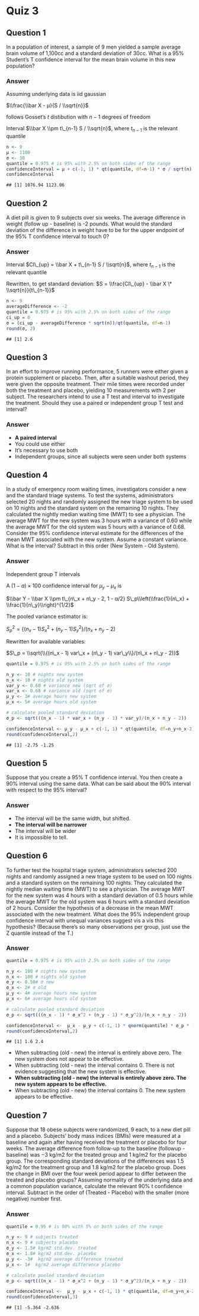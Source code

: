Quiz 3
================

## Question 1

In a population of interest, a sample of 9 men yielded a sample average
brain volume of 1,100cc and a standard deviation of 30cc. What is a 95%
Student’s T confidence interval for the mean brain volume in this new
population?

### Answer

Assuming underlying data is iid gaussian

$\\frac{\\bar X - μ}{S / \\sqrt{n}}$

follows Gosset’s *t* distibution with *n* − 1 degrees of freedom

Interval $\\bar X \\pm t\_{n-1} S / \\sqrt{n}$, where
*t*<sub>*n* − 1</sub> is the relevant quantile

``` r
n <- 9
μ <- 1100
σ <- 30
quantile = 0.975 # is 95% with 2.5% on both sides of the range
confidenceInterval = μ + c(-1, 1) * qt(quantile, df=n-1) * σ / sqrt(n)
confidenceInterval
```

    ## [1] 1076.94 1123.06

## Question 2

A diet pill is given to 9 subjects over six weeks. The average
difference in weight (follow up - baseline) is -2 pounds. What would the
standard deviation of the difference in weight have to be for the upper
endpoint of the 95% T confidence interval to touch 0?

### Answer

Interval $CI\_{up} = \\bar X + t\_{n-1} S / \\sqrt{n}$, where
*t*<sub>*n* − 1</sub> is the relevant quantile

Rewritten, to get standard deviation:
$S = \\frac{CI\_{up} - \\bar X \* \\sqrt{n}}{t\_{n-1}}$

``` r
n <- 9
averageDifference <- -2
quantile = 0.975 # is 95% with 2.5% on both sides of the range
ci_up = 0
σ = (ci_up - averageDifference * sqrt(n))/qt(quantile, df=n-1)
round(σ, 2)
```

    ## [1] 2.6

## Question 3

In an effort to improve running performance, 5 runners were either given
a protein supplement or placebo. Then, after a suitable washout period,
they were given the opposite treatment. Their mile times were recorded
under both the treatment and placebo, yielding 10 measurements with 2
per subject. The researchers intend to use a T test and interval to
investigate the treatment. Should they use a paired or independent group
T test and interval?

### Answer

-   **A paired interval**
-   You could use either
-   It’s necessary to use both
-   Independent groups, since all subjects were seen under both systems

## Question 4

In a study of emergency room waiting times, investigators consider a new
and the standard triage systems. To test the systems, administrators
selected 20 nights and randomly assigned the new triage system to be
used on 10 nights and the standard system on the remaining 10 nights.
They calculated the nightly median waiting time (MWT) to see a
physician. The average MWT for the new system was 3 hours with a
variance of 0.60 while the average MWT for the old system was 5 hours
with a variance of 0.68. Consider the 95% confidence interval estimate
for the differences of the mean MWT associated with the new system.
Assume a constant variance. What is the interval? Subtract in this order
(New System - Old System).

### Answer

Independent group T intervals

A (1 − *a*) × 100 confidence interval for
*μ*<sub>*y*</sub> − *μ*<sub>*x*</sub> is

$\\bar Y - \\bar X \\pm t\_{n\_x + n\_y - 2, 1 - α/2} S\_p\\left(\\frac{1}{n\_x} + \\frac{1}{n\_y}\\right)^{1/2}$

The pooled variance estimator is:

*S*<sub>*p*</sub><sup>2</sup> = {(*n*<sub>*x*</sub> − 1)*S*<sub>*x*</sub><sup>2</sup> + (*n*<sub>*y*</sub> − 1)*S*<sub>*y*</sub><sup>2</sup>}/(*n*<sub>*x*</sub> + *n*<sub>*y*</sub> − 2)

Rewritten for available variables:

$S\_p = \\sqrt{\\{(n\_x - 1) var\_x + (n\_y - 1) var\_y\\}/(n\_x + n\_y - 2)}$

``` r
quantile = 0.975 # is 95% with 2.5% on both sides of the range

n_y <- 10 # nights new system
n_x <- 10 # nights old system
var_y <- 0.60 # variance new (sqrt of σ)
var_x <- 0.68 # variance old (sqrt of σ)
μ_y <- 3# average hours new system
μ_x <- 5# average hours old system

# calculate pooled standard deviation
σ_p <- sqrt(((n_x - 1) * var_x + (n_y - 1) * var_y)/(n_x + n_y - 2))

confidenceInterval <- μ_y - μ_x + c(-1, 1) * qt(quantile, df=n_y+n_x-2) * σ_p * (1 / n_x + 1 / n_y)^.5
round(confidenceInterval,2)
```

    ## [1] -2.75 -1.25

## Question 5

Suppose that you create a 95% T confidence interval. You then create a
90% interval using the same data. What can be said about the 90%
interval with respect to the 95% interval?

### Answer

-   The interval will be the same width, but shifted.
-   **The interval will be narrower**
-   The interval will be wider
-   It is impossible to tell.

## Question 6

To further test the hospital triage system, administrators selected 200
nights and randomly assigned a new triage system to be used on 100
nights and a standard system on the remaining 100 nights. They
calculated the nightly median waiting time (MWT) to see a physician. The
average MWT for the new system was 4 hours with a standard deviation of
0.5 hours while the average MWT for the old system was 6 hours with a
standard deviation of 2 hours. Consider the hypothesis of a decrease in
the mean MWT associated with the new treatment. What does the 95%
independent group confidence interval with unequal variances suggest vis
a vis this hypothesis? (Because there’s so many observations per group,
just use the Z quantile instead of the T.)

### Answer

``` r
quantile = 0.975 # is 95% with 2.5% on both sides of the range

n_y <- 100 # nights new system
n_x <- 100 # nights old system
σ_y <- 0.50# σ new 
σ_x <- 2# σ old 
μ_y <- 4# average hours new system
μ_x <- 6# average hours old system

# calculate pooled standard deviation
σ_p <- sqrt(((n_x - 1) * σ_x^2 + (n_y - 1) * σ_y^2)/(n_x + n_y - 2))

confidenceInterval <-  μ_x - μ_y + c(-1, 1) * qnorm(quantile) * σ_p * (1 / n_x + 1 / n_y)^.5
round(confidenceInterval,2)
```

    ## [1] 1.6 2.4

-   When subtracting (old - new) the interval is entirely above zero.
    The new system does not appear to be effective.
-   When subtracting (old - new) the interval contains 0. There is not
    evidence suggesting that the new system is effective.
-   **When subtracting (old - new) the interval is entirely above zero.
    The new system appears to be effective.**
-   When subtracting (old - new) the interval contains 0. The new system
    appears to be effective.

## Question 7

Suppose that 18 obese subjects were randomized, 9 each, to a new diet
pill and a placebo. Subjects’ body mass indices (BMIs) were measured at
a baseline and again after having received the treatment or placebo for
four weeks. The average difference from follow-up to the baseline
(followup - baseline) was −3 kg/m2 for the treated group and 1 kg/m2 for
the placebo group. The corresponding standard deviations of the
differences was 1.5 kg/m2 for the treatment group and 1.8 kg/m2 for the
placebo group. Does the change in BMI over the four week period appear
to differ between the treated and placebo groups? Assuming normality of
the underlying data and a common population variance, calculate the
relevant 90% t confidence interval. Subtract in the order of (Treated -
Placebo) with the smaller (more negative) number first.

### Answer

``` r
quantile = 0.95 # is 90% with 5% on both sides of the range

n_y <- 9 # subjects treated
n_x <- 9 # subjects placebo
σ_y <- 1.5# kg/m2 std.dev. treated 
σ_x <- 1.8# kg/m2 std.dev. placebo 
μ_y <- -3#  kg/m2 average difference treated
μ_x <- 1#  kg/m2 average difference placebo

# calculate pooled standard deviation
σ_p <- sqrt(((n_x - 1) * σ_x^2 + (n_y - 1) * σ_y^2)/(n_x + n_y - 2))

confidenceInterval <-  μ_y - μ_x + c(-1, 1) * qt(quantile, df=n_y+n_x-2) * σ_p * (1 / n_x + 1 / n_y)^.5
round(confidenceInterval,3)
```

    ## [1] -5.364 -2.636
